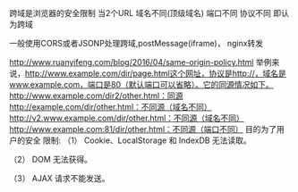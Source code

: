 跨域是浏览器的安全限制
当2个URL
域名不同(顶级域名)
端口不同
协议不同
即认为跨域

一般使用CORS或者JSONP处理跨域,postMessage(iframe)， nginx转发

http://www.ruanyifeng.com/blog/2016/04/same-origin-policy.html
举例来说，http://www.example.com/dir/page.html这个网址，协议是http://，域名是www.example.com，端口是80（默认端口可以省略）。它的同源情况如下。
http://www.example.com/dir2/other.html：同源
http://example.com/dir/other.html：不同源（域名不同）
http://v2.www.example.com/dir/other.html：不同源（域名不同）
http://www.example.com:81/dir/other.html：不同源（端口不同）
目的为了用户的安全
限制:
（1） Cookie、LocalStorage 和 IndexDB 无法读取。

（2） DOM 无法获得。

（3） AJAX 请求不能发送。